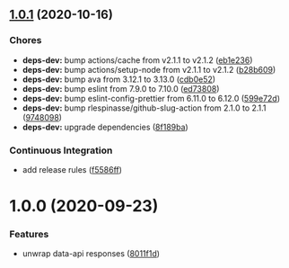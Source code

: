 ## [1.0.1](https://github.com/sergioramos/data-api-unwrap/compare/v1.0.0...v1.0.1) (2020-10-16)

### Chores

- **deps-dev:** bump actions/cache from v2.1.1 to v2.1.2 ([eb1e236](https://github.com/sergioramos/data-api-unwrap/commit/eb1e2368e9580d75a50bd571935959223e5a9bbe))
- **deps-dev:** bump actions/setup-node from v2.1.1 to v2.1.2 ([b28b609](https://github.com/sergioramos/data-api-unwrap/commit/b28b6090ab515114d500e594ddf4d4f2ff1aa64d))
- **deps-dev:** bump ava from 3.12.1 to 3.13.0 ([cdb0e52](https://github.com/sergioramos/data-api-unwrap/commit/cdb0e52eca08707ae5ca18c7fa1f9264ac90617a))
- **deps-dev:** bump eslint from 7.9.0 to 7.10.0 ([ed73808](https://github.com/sergioramos/data-api-unwrap/commit/ed738084f42a1e1cd3b4b224d9356b8030a98332))
- **deps-dev:** bump eslint-config-prettier from 6.11.0 to 6.12.0 ([599e72d](https://github.com/sergioramos/data-api-unwrap/commit/599e72d892699584816b8755780fa591def874a1))
- **deps-dev:** bump rlespinasse/github-slug-action from 2.1.0 to 2.1.1 ([9748098](https://github.com/sergioramos/data-api-unwrap/commit/9748098ba555c3332af66c641ec937b3f590eb34))
- **deps-dev:** upgrade dependencies ([8f189ba](https://github.com/sergioramos/data-api-unwrap/commit/8f189bae5ac2eb3e90a0929465599145f6545405))

### Continuous Integration

- add release rules ([f5586ff](https://github.com/sergioramos/data-api-unwrap/commit/f5586ff5d4826b5a16bc1d009a8197abb52436b7))

# 1.0.0 (2020-09-23)

### Features

- unwrap data-api responses ([8011f1d](https://github.com/sergioramos/data-api-unwrap/commit/8011f1d9ca9f7d838792c8e1a99d099bc92676b3))
